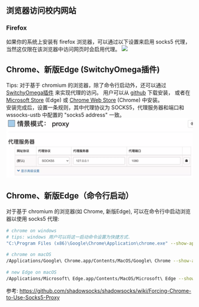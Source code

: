 ## 浏览器访问校内网站

### Firefox
如果你的系统上安装有 firefox 浏览器，可以通过以下设置来启用 socks5 代理，当然这仅限在该浏览器中访问网页时会启用代理。 
![](asserts/socks5-firefox.png)

## Chrome、新版Edge (SwitchyOmega插件)
 Tips: 对于基于 chromium 的浏览器，除了命令行启动外，还可以通过 [SwitchyOmega插件](https://github.com/FelisCatus/SwitchyOmega/releases) 来实现代理的访问。
 用户可以从 [github](https://github.com/FelisCatus/SwitchyOmega) 下载安装，
 或者在[Microsoft Store](https://microsoftedge.microsoft.com/addons/detail/fdbloeknjpnloaggplaobopplkdhnikc) (Edge) 或 [Chrome Web Store](https://chrome.google.com/webstore/detail/proxy-switchyomega/padekgcemlokbadohgkifijomclgjgif) (Chrome) 中安装。  
 安装完成后，设置一条规则，其中代理协议为 SOCKS5，代理服务器和端口和 wssocks-ustb 中配置的 "socks5 address" 一致。
![](./resource/SwitchyOmega.webp)

## Chrome、新版Edge（命令行启动）
对于基于 chromium 的浏览器(如 Chrome, 新版Edge), 可以在命令行中启动浏览器以使用 socks5 代理:
 ```bash
 # chrome on windows
 # tips: windows 用户可以将这一启动命令设置为快捷方式.
 "C:\Program Files (x86)\Google\Chrome\Application\chrome.exe" --show-app-list --proxy-server="socks5://127.0.0.1:1080" --host-resolver-rules="MAP * 0.0.0.0 , EXCLUDE localhost"
 ```
 ```bash
 # chrome on macOS
 /Applications/Google\ Chrome.app/Contents/MacOS/Google\ Chrome --show-app-list --proxy-server="socks5://127.0.0.1:1080" --host-resolver-rules="MAP * 0.0.0.0 , EXCLUDE localhost"
 ```
 ```bash
 # new Edge on macOS
 /Applications/Microsoft\ Edge.app/Contents/MacOS/Microsoft\ Edge --show-app-list --proxy-server="socks5://127.0.0.1:1080" --host-resolver-rules="MAP * 0.0.0.0 , EXCLUDE localhost"
 ```
 参考: https://github.com/shadowsocks/shadowsocks/wiki/Forcing-Chrome-to-Use-Socks5-Proxy
